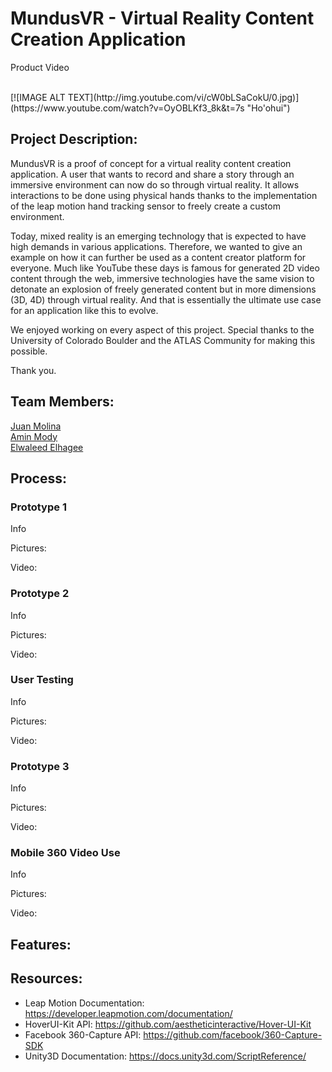 # MundusVR - Virtual Reality Content Creation Application

Product Video

<br>
[![IMAGE ALT TEXT](http://img.youtube.com/vi/cW0bLSaCokU/0.jpg)](https://www.youtube.com/watch?v=OyOBLKf3_8k&t=7s "Ho'ohui")
<br>


## Project Description:

MundusVR is a proof of concept for a virtual reality content creation application. A user that wants to record and share a story through an immersive environment can now do so through virtual reality. It allows interactions to be done using physical hands thanks to the implementation of the leap motion hand tracking sensor to freely create a custom environment.

Today, mixed reality is an emerging technology that is expected to have high demands in various applications. Therefore, we wanted to give an example on how it can further be used as a content creator platform for everyone. Much like YouTube these days is famous for generated 2D video content through the web, immersive technologies have the same vision to detonate an explosion of freely generated content but in more dimensions (3D, 4D) through virtual reality. And that is essentially the ultimate use case for an application like this to evolve.

We enjoyed working on every aspect of this project. Special thanks to the University of Colorado Boulder and the ATLAS Community for making this possible.

Thank you.

## Team Members:

[Juan Molina](https://jamolinaescalante.myportfolio.com/) <br> [Amin Mody]() <br> [Elwaleed Elhagee]()

## Process:

### Prototype 1

Info

Pictures:
<br>

Video:
<br>

### Prototype 2

Info

Pictures:
<br>

Video:
<br>

### User Testing

Info

Pictures:
<br>

Video:
<br>

### Prototype 3

Info

Pictures:
<br>

Video:
<br>

### Mobile 360 Video Use

Info

Pictures:
<br>

Video:
<br>

## Features:


## Resources:

* Leap Motion Documentation: https://developer.leapmotion.com/documentation/
* HoverUI-Kit API: https://github.com/aestheticinteractive/Hover-UI-Kit
* Facebook 360-Capture API: https://github.com/facebook/360-Capture-SDK
* Unity3D Documentation: https://docs.unity3d.com/ScriptReference/
